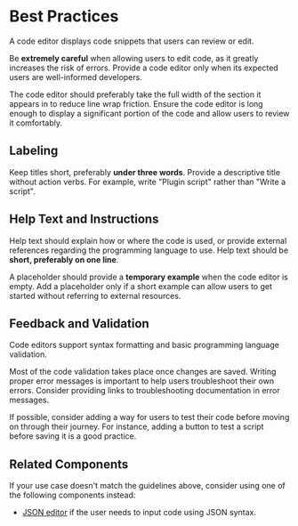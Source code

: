 # Best Practices

A code editor displays code snippets that users can review or edit.

Be **extremely careful** when allowing users to edit code, as it greatly increases the risk of errors. Provide a code editor only when its expected users are well-informed developers.

The code editor should preferably take the full width of the section it appears in to reduce line wrap friction.
Ensure the code editor is long enough to display a significant portion of the code and allow users to review it comfortably.

## Labeling

Keep titles short, preferably **under three words**.
Provide a descriptive title without action verbs. For example, write "Plugin script" rather than "Write a script".

## Help Text and Instructions

Help text should explain how or where the code is used, or provide external references regarding the programming language to use. 
Help text should be **short, preferably on one line**.

A placeholder should provide a **temporary example** when the code editor is empty. Add a placeholder only if a short example can allow users to get started without referring to external resources.

## Feedback and Validation

Code editors support syntax formatting and basic programming language validation.

Most of the code validation takes place once changes are saved. Writing proper error messages is important to help users troubleshoot their own errors.
Consider providing links to troubleshooting documentation in error messages.

If possible, consider adding a way for users to test their code before moving on through their journey. For instance, adding a button to test a script before saving it is a good practice.

## Related Components

If your use case doesn't match the guidelines above, consider using one of the following components instead:

-   [JSON editor](#/form/JSONEditor) if the user needs to input code using JSON syntax.
